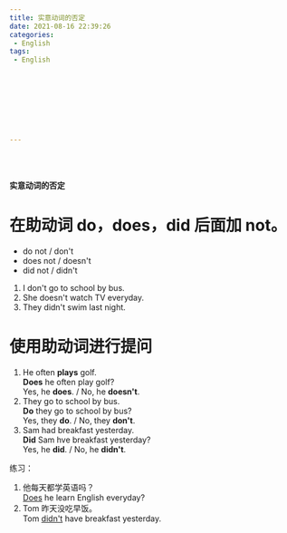 ```yaml
---
title: 实意动词的否定
date: 2021-08-16 22:39:26
categories:
 - English
tags:
 - English









---
```


<br>
<br>



**实意动词的否定**

# 在助动词 do，does，did 后面加 not。

* do not / don't
* does not / doesn't
* did not / didn't

1. I don't go to school by bus.
2. She doesn't watch TV everyday.
3. They didn't swim last night.

# 使用助动词进行提问

1. He often **plays** golf.  
    **Does** he often play golf?  
    Yes, he **does**. / No, he **doesn't**.
2. They go to school by bus.  
    **Do** they go to school by bus?  
    Yes, they **do**. / No, they **don't**.
3. Sam had breakfast yesterday.  
    **Did** Sam hve breakfast yesterday?  
    Yes, he **did**. / No, he **didn't**.
    

练习：

1. 他每天都学英语吗？  
    <u>Does</u> he learn English everyday?
2. Tom 昨天没吃早饭。  
    Tom <u>didn't</u> have breakfast yesterday.

